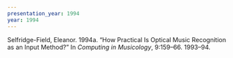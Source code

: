 ```yaml
---
presentation_year: 1994
year: 1994
---
```


Selfridge-Field, Eleanor. 1994a. “How Practical Is Optical Music Recognition as an Input Method?” In <i>Computing in Musicology</i>, 9:159–66. 1993–94.